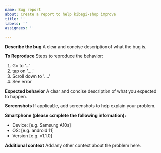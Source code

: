 ```yaml
---
name: Bug report
about: Create a report to help kibegi-shop improve
title: ''
labels: ''
assignees: ''

---
```


**Describe the bug**
A clear and concise description of what the bug is.

**To Reproduce**
Steps to reproduce the behavior:
1. Go to '...'
2. tap on '....'
3. Scroll down to '....'
4. See error

**Expected behavior**
A clear and concise description of what you expected to happen.

**Screenshots**
If applicable, add screenshots to help explain your problem.



**Smartphone (please complete the following information):**
 - Device: [e.g. Samsung A10s]
 - OS: [e.g. android 11]
 - Version [e.g. v1.1.0]

**Additional context**
Add any other context about the problem here.
